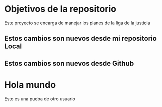 # Objetivos de la repositorio

Este proyecto se encarga de manejar los planes de la liga de la justicia


## Estos cambios son nuevos desde mi repositorio Local
## Estos cambios son nuevos desde Github


# Hola mundo
Esto es una pueba de otro usuario